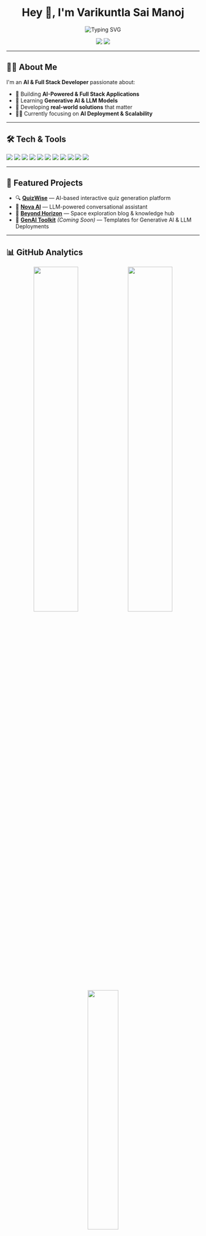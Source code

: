 <h1 align="center">Hey 👋, I'm Varikuntla Sai Manoj</h1>

<p align="center">
  <img src="https://readme-typing-svg.demolab.com?font=Fira+Code&size=22&pause=1000&color=00F58D&center=true&vCenter=true&width=500&lines=AI+Engineer+%7C+Full+Stack+Developer;Building+Scalable+AI+Solutions;Exploring+the+Future+of+Tech;Code.+Build.+Innovate." alt="Typing SVG" />
</p>

<p align="center">
  <img src="https://komarev.com/ghpvc/?username=VARIKUNTLASAIMANOJ&label=Profile%20Views&color=0e75b6&style=flat-square" />
  <img src="https://img.shields.io/github/last-commit/VARIKUNTLASAIMANOJ/VARIKUNTLASAIMANOJ?label=Last%20Updated&color=green&style=flat-square" />
</p>

---

## 🧑‍💻 About Me

I'm an **AI & Full Stack Developer** passionate about:

- 🚀 Building **AI-Powered & Full Stack Applications**  
- 🧠 Learning **Generative AI & LLM Models**  
- 🎯 Developing **real-world solutions** that matter  
- 🧑‍🎓 Currently focusing on **AI Deployment & Scalability**

---

## 🛠️ Tech & Tools

<img src="https://img.shields.io/badge/Python-3670A0?style=flat-square&logo=python&logoColor=white"/> <img src="https://img.shields.io/badge/React-20232A?style=flat-square&logo=react&logoColor=61DAFB"/> <img src="https://img.shields.io/badge/Next.js-000000?style=flat-square&logo=nextdotjs&logoColor=white"/> <img src="https://img.shields.io/badge/FastAPI-009688?style=flat-square&logo=fastapi&logoColor=white"/> <img src="https://img.shields.io/badge/MySQL-4479A1?style=flat-square&logo=mysql&logoColor=white"/> <img src="https://img.shields.io/badge/Git-F05032?style=flat-square&logo=git&logoColor=white"/> <img src="https://img.shields.io/badge/Docker-2496ED?style=flat-square&logo=docker&logoColor=white"/> <img src="https://img.shields.io/badge/Kubernetes-326CE5?style=flat-square&logo=kubernetes&logoColor=white"/> <img src="https://img.shields.io/badge/HuggingFace-FF8C00?style=flat-square&logo=huggingface&logoColor=white"/> <img src="https://img.shields.io/badge/Pinecone-5D3FD3?style=flat-square&logo=pinecone&logoColor=white"/> <img src="https://img.shields.io/badge/MLOps-MLflow-023430?style=flat-square&logo=mlflow&logoColor=white"/>

---

## 🚀 Featured Projects

- 🔍 [**QuizWise**](https://github.com/VARIKUNTLASAIMANOJ/QuizWise) — AI-based interactive quiz generation platform  
- 🤖 [**Nova AI**](https://github.com/VARIKUNTLASAIMANOJ/Nova-AI) — LLM-powered conversational assistant  
- 🌌 [**Beyond Horizon**](https://github.com/VARIKUNTLASAIMANOJ/Beyond-Horizon) — Space exploration blog & knowledge hub  
- 🧠 [**GenAI Toolkit**](https://github.com/VARIKUNTLASAIMANOJ) *(Coming Soon)* — Templates for Generative AI & LLM Deployments

---

## 📊 GitHub Analytics

<p align="center">
  <img src="https://github-readme-stats.vercel.app/api?username=VARIKUNTLASAIMANOJ&show_icons=true&theme=tokyonight&hide_border=true" width="48%" />
  <img src="https://github-readme-streak-stats.herokuapp.com/?user=VARIKUNTLASAIMANOJ&theme=tokyonight&hide_border=true" width="48%" />
</p>

<p align="center">
  <img src="https://github-readme-stats.vercel.app/api/top-langs/?username=VARIKUNTLASAIMANOJ&layout=compact&theme=tokyonight&hide_border=true" width="40%" />
</p>

---

## 💡 Code Philosophy

> **"Write clean, scalable, and maintainable code.  
Prioritize readability, real-world impact, and continuous learning."**

---

## 🌐 Let's Connect

- [![LinkedIn](https://img.shields.io/badge/LinkedIn-0A66C2?style=for-the-badge&logo=linkedin&logoColor=white)](https://www.linkedin.com/in/varikuntla-sai-manoj-082b782b8/)
- [![Gmail](https://img.shields.io/badge/Gmail-D14836?style=for-the-badge&logo=gmail&logoColor=white)](mailto:varikuntlasaimanoj@gmail.com)
- [![Portfolio](https://img.shields.io/badge/Portfolio-00C897?style=for-the-badge&logo=vercel&logoColor=white)](https://vsmportfolio.vercel.app/)

---

<p align="center">
  <i><b>"Keep Building. Keep Learning. Stay Curious."</b></i>
</p>
